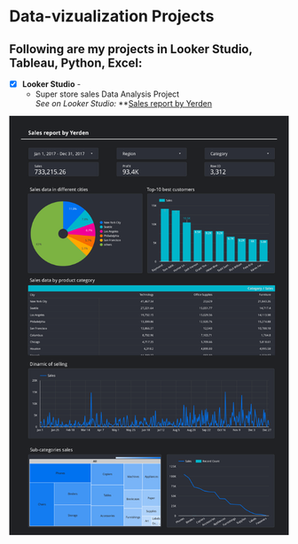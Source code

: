 # Data-vizualization Projects
## Following are my projects in Looker Studio, Tableau, Python, Excel: <br />


- [x] **Looker Studio** - 
  - Super store sales Data Analysis Project<br />
*See on Looker Studio:* **[Sales report by Yerden](https://lookerstudio.google.com/s/hAeaBv3oqP4)

![Sales report](Yerden_sales_report.png)
